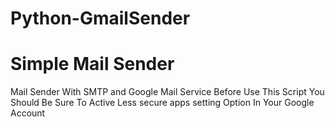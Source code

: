 # Python-GmailSender

# Simple Mail Sender
Mail Sender With SMTP and Google Mail Service
Before Use This Script You Should Be Sure To Active Less secure apps setting Option In Your Google Account
